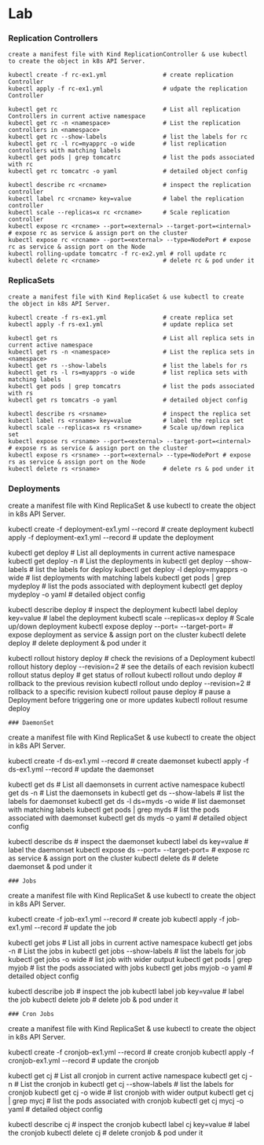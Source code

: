 # Lab

### Replication Controllers 
```
create a manifest file with Kind ReplicationController & use kubectl to create the object in k8s API Server.

kubectl create -f rc-ex1.yml                # create replication Controller
kubectl apply -f rc-ex1.yml                 # udpate the replication Controller

kubectl get rc                              # List all replication Controllers in current active namespace
kubectl get rc -n <namespace>               # List the replication controllers in <namespace>
kubectl get rc --show-labels                # list the labels for rc
kubectl get rc -l rc=myapprc -o wide        # list replication controllers with matching labels
kubectl get pods | grep tomcatrc            # list the pods associated with rc
kubectl get rc tomcatrc -o yaml             # detailed object config
 
kubectl describe rc <rcname>                # inspect the replication controller
kubectl label rc <rcname> key=value         # label the replication controller
kubectl scale --replicas=x rc <rcname>      # Scale replication controller
kubectl expose rc <rcname> --port=<external> --target-port=<internal> # expose rc as service & assign port on the cluster
kubectl expose rc <rcname> --port=<external> --type=NodePort # expose rc as service & assign port on the Node
kubectl rolling-update tomcatrc -f rc-ex2.yml # roll update rc
kubectl delete rc <rcname>                  # delete rc & pod under it
```

### ReplicaSets
```
create a manifest file with Kind ReplicaSet & use kubectl to create the object in k8s API Server.

kubectl create -f rs-ex1.yml                # create replica set
kubectl apply -f rs-ex1.yml                 # update replica set

kubectl get rs                              # List all replica sets in current active namespace
kubectl get rs -n <namespace>               # List the replica sets in <namespace>
kubectl get rs --show-labels                # list the labels for rs
kubectl get rs -l rs=myapprs -o wide        # list replica sets with matching labels
kubectl get pods | grep tomcatrs            # list the pods associated with rs
kubectl get rs tomcatrs -o yaml             # detailed object config

kubectl describe rs <rsname>                # inspect the replica set
kubectl label rs <rsname> key=value         # label the replica set
kubectl scale --replicas=x rs <rsname>      # Scale up/down replica set
kubectl expose rs <rsname> --port=<external> --target-port=<internal> # expose rs as service & assign port on the cluster
kubectl expose rs <rsname> --port=<external> --type=NodePort # expose rs as service & assign port on the Node
kubectl delete rs <rsname>                  # delete rs & pod under it
```
### Deployments

create a manifest file with Kind ReplicaSet & use kubectl to create the object in k8s API Server.

kubectl create -f deployment-ex1.yml --record      # create deployment
kubectl apply -f deployment-ex1.yml  --record      # update the deployment 

kubectl get deploy                              # List all deployments in current active namespace
kubectl get deploy -n <namespace>               # List the deployments in <namespace>
kubectl get deploy --show-labels                # list the labels for deploy
kubectl get deploy -l deploy=myapprs -o wide    # list deployments with matching labels
kubectl get pods | grep mydeploy                # list the pods associated with deployment
kubectl get deploy mydeploy -o yaml             # detailed object config

kubectl describe deploy <deployment>                # inspect the deployment
kubectl label deploy <deployment> key=value         # label the deployment
kubectl scale --replicas=x deploy <deployment>      # Scale up/down deployment
kubectl expose deploy <deploy> --port=<external> --target-port=<internal> # expose deployment as service & assign port on the cluster
kubectl delete deploy <deployment>                  # delete deployment & pod under it

kubectl rollout history deploy <deployname>      # check the revisions of a Deployment
kubectl rollout history deploy <deployname> --revision=2   # see the details of each revision
kubectl rollout status deploy <deployname>       # get status of rollout 
kubectl rollout undo deploy <deployname>         # rollback to the previous revision
kubectl rollout undo deploy <deployname>  --revision=2     # rollback to a specific revision
kubectl rollout pause deploy <deployname>        # pause a Deployment before triggering one or more updates
kubectl rollout resume deploy <deployname>       
```
### DaemonSet
```
create a manifest file with Kind ReplicaSet & use kubectl to create the object in k8s API Server.

kubectl create -f ds-ex1.yml --record      # create daemonset
kubectl apply -f ds-ex1.yml  --record      # update the daemonset 

kubectl get ds                              # List all daemonsets in current active namespace
kubectl get ds -n <namespace>               # List the daemonsets in <namespace>
kubectl get ds --show-labels                # list the labels for daemonset
kubectl get ds -l ds=myds -o wide    # list daemonset with matching labels
kubectl get pods | grep myds               # list the pods associated with daemonset
kubectl get ds myds -o yaml             # detailed object config

kubectl describe ds <myds>                # inspect the daemonset
kubectl label ds <myds> key=value         # label the daemonset
kubectl expose ds <myds> --port=<external> --target-port=<internal> # expose rc as service & assign port on the cluster
kubectl delete ds <myds>                  # delete daemonset & pod under it
```
### Jobs
```
create a manifest file with Kind ReplicaSet & use kubectl to create the object in k8s API Server.

kubectl create -f job-ex1.yml --record      # create job
kubectl apply -f job-ex1.yml  --record      # update the job 

kubectl get jobs                              # List all jobs in current active namespace
kubectl get jobs -n <namespace>               # List the jobs in <namespace>
kubectl get jobs --show-labels                # list the labels for job
kubectl get jobs -o wide                      # list job with wider output
kubectl get pods | grep myjob                  # list the pods associated with jobs
kubectl get jobs myjob -o yaml                # detailed object config

kubectl describe job <myjob>                # inspect the job
kubectl label job <myjob> key=value         # label the job
kubectl delete job <myjob>                  # delete job & pod under it
```
### Cron Jobs
```
create a manifest file with Kind ReplicaSet & use kubectl to create the object in k8s API Server.

kubectl create -f cronjob-ex1.yml --record      # create cronjob
kubectl apply -f cronjob-ex1.yml  --record      # update the cronjob 

kubectl get cj                              # List all cronjob in current active namespace
kubectl get cj -n <namespace>               # List the cronjob in <namespace>
kubectl get cj --show-labels                # list the labels for cronjob
kubectl get cj -o wide                      # list cronjob with wider output
kubectl get cj | grep mycj                  # list the pods associated with cronjob
kubectl get cj mycj -o yaml                # detailed object config

kubectl describe cj <mycj>                # inspect the cronjob
kubectl label cj <mycj> key=value         # label the cronjob
kubectl delete cj <mycj>                  # delete cronjob & pod under it
```
